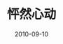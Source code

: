 ---
layout: page
title: 怦然心动
description: >
  我上初高中时广为流传的神作，一个高中秋游的日子在大巴车上看完的。
category: 电影
img: assets/img/movie/before2020/怦然心动.webp
star: 4
date: 2010-09-10
---